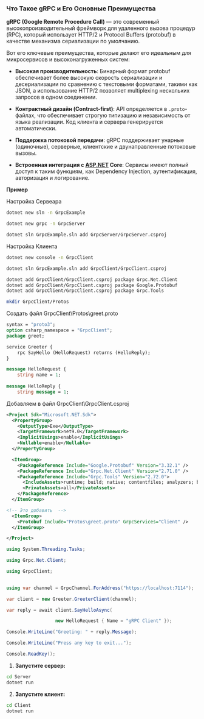 

### Что Такое gRPC и Его Основные Преимущества

**gRPC (Google Remote Procedure Call)** — это современный высокопроизводительный фреймворк для удаленного вызова процедур (RPC), который использует HTTP/2 и Protocol Buffers (protobuf) в качестве механизма сериализации по умолчанию.

Вот его ключевые преимущества, которые делают его идеальным для микросервисов и высоконагруженных систем:

- **Высокая производительность**: Бинарный формат protobuf обеспечивает более высокую скорость сериализации и десериализации по сравнению с текстовыми форматами, такими как JSON, а использование HTTP/2 позволяет multiplexing нескольких запросов в одном соединении.
    
- **Контрактный дизайн (Contract-first)**: API определяется в `.proto`-файлах, что обеспечивает строгую типизацию и независимость от языка реализации. Код клиента и сервера генерируется автоматически.
    
- **Поддержка потоковой передачи**: gRPC поддерживает унарные (одиночные), серверные, клиентские и двунаправленные потоковые вызовы.
    
- **Встроенная интеграция с [ASP.NET](https://asp.net/) Core**: Сервисы имеют полный доступ к таким функциям, как Dependency Injection, аутентификация, авторизация и логирование.


**Пример**


Настройка Сервеара
 
```sh
dotnet new sln -n GrpcExample  
```

```sh
dotnet new grpc -n GrpcServer    
```

```sh
dotnet sln GrpcExample.sln add GrpcServer/GrpcServer.csproj         
```


Настройка Клиента

```sh
dotnet new console -n GrpcClient
```

```sh
dotnet sln GrpcExample.sln add GrpcClient/GrpcClient.csproj    
```

```sh
dotnet add GrpcClient/GrpcClient.csproj package Grpc.Net.Client    
dotnet add GrpcClient/GrpcClient.csproj package Google.Protobuf        
dotnet add GrpcClient/GrpcClient.csproj package Grpc.Tools    
```   

```sh
mkdir GrpcClient/Protos   
```

Создать файл GrpcClient\Protos\greet.proto

```proto
syntax = "proto3";                                                                                                                                                  
option csharp_namespace = "GrpcClient";                                            
package greet;                                                                     

service Greeter {                                                                  
	rpc SayHello (HelloRequest) returns (HelloReply);                              
}                                                                                  

message HelloRequest {                                                             
	string name = 1;                                                               }                                                                                  
	
message HelloReply {                                                               
	string message = 1;                                                            }
```


Добавляем в файл GrpcClient\GrpcClient.csproj  

```xml
<Project Sdk="Microsoft.NET.Sdk">
  <PropertyGroup>
    <OutputType>Exe</OutputType>
    <TargetFramework>net9.0</TargetFramework>
    <ImplicitUsings>enable</ImplicitUsings>
    <Nullable>enable</Nullable>
  </PropertyGroup>

  <ItemGroup>
    <PackageReference Include="Google.Protobuf" Version="3.32.1" />
    <PackageReference Include="Grpc.Net.Client" Version="2.71.0" />
    <PackageReference Include="Grpc.Tools" Version="2.72.0">
      <IncludeAssets>runtime; build; native; contentfiles; analyzers; buildtransitive</IncludeAssets>
      <PrivateAssets>all</PrivateAssets>
    </PackageReference>
  </ItemGroup>

<!-- Это добавить  -->
  <ItemGroup>
    <Protobuf Include="Protos\greet.proto" GrpcServices="Client" />
  </ItemGroup>

</Project>
```
```cs
using System.Threading.Tasks;

using Grpc.Net.Client;

using GrpcClient;

  
using var channel = GrpcChannel.ForAddress("https://localhost:7114");

var client = new Greeter.GreeterClient(channel);

var reply = await client.SayHelloAsync(

                  new HelloRequest { Name = "gRPC Client" });

Console.WriteLine("Greeting: " + reply.Message);

Console.WriteLine("Press any key to exit...");

Console.ReadKey();
```


1. **Запустите сервер:**
```sh
cd Server
dotnet run
```

2. **Запустите клиент:**
```sh
cd Client  
dotnet run
```
